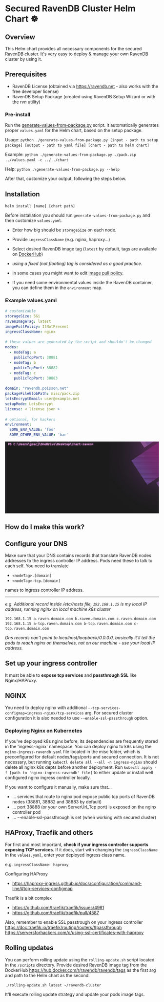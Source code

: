 # Secured RavenDB Cluster Helm Chart ☸️

## Overview
This Helm chart provides all necessary components for the secured RavenDB cluster. It's very easy to deploy & manage your own RavenDB cluster by using it.


## Prerequisites 

- RavenDB License (obtained via https://ravendb.net - also works with the free developer license)
- RavenDB Setup Package (created using RavenDB Setup Wizard or with the *rvn* utility)


### Pre-install
Run the [generate-values-from-package.py](https://github.com/ravendb/helm-charts/tree/master/charts/ravendb-cluster/misc) script. It automatically generates proper `values.yaml` for the Helm chart, based on the setup package. 

Usage: `python ./generate-values-from-package.py [input - path to setup package] [output - path to yaml file] [chart - path to helm chart]`

Example: `python ./generate-values-from-package.py ./pack.zip ../values.yaml -c ../../chart`

Help: `python .\generate-values-from-package.py --help` 

After that, customize your output, following the steps below.

## Installation

`helm install [name] [chart path]`


Before installation you should run `generate-values-from-package.py` and then customize `values.yaml`.
- Enter how big should be `storageSize` on each node.
- Provide `ingressClassName` (e.g. nginx, haproxy...)


- Select desired RavenDB image tag (`latest` by default, tags are available on [DockerHub](https://hub.docker.com/r/ravendb/ravendb/tags)) 
- *using a fixed (not floating) tag is considered as a good practice*.


- In some cases you might want to edit [image pull policy](https://kubernetes.io/docs/concepts/containers/images/#image-pull-policy).
- If you need some environmental values inside the RavenDB container, you can define them in the `environment` map.

### Example values.yaml

```yaml
# customizable
storageSize: 5Gi
ravenImageTag: latest
imagePullPolicy: IfNotPresent
ingressClassName: nginx

# these values are generated by the script and shouldn't be changed
nodes:
  - nodeTag: a
    publicTcpPort: 38881
  - nodeTag: b
    publicTcpPort: 38882
  - nodeTag: c
    publicTcpPort: 38883
    
domain: "ravendb.poisson.net"
packageFileGlobPath: misc/pack.zip
letsEncryptEmail: user@example.net
setupMode: LetsEncrypt
license: < license json >

# optional, for hackers
environment:
  SOME_ENV_VALUE: 'foo'
  SOME_OTHER_ENV_VALUE: 'bar'
```

 

![](.github/helm_install.gif)


## How do I make this work?

## Configure your DNS 

Make sure that your DNS contains records that translate RavenDB nodes addresses to the ingress controller IP address. Pods need these to talk to each self. You need to translate 
- `<nodeTag>.[domain]`
- `<nodeTag>-tcp.[domain]`

names to ingress controller IP address.

---
*e.g. Additional record inside /etc/hosts file, `192.168.1.15` is my local IP address, running nginx on local machine k8s cluster*

```
192.168.1.15 a.raven.domain.com b.raven.domain.com c.raven.domain.com 
192.168.1.15 a-tcp.raven.domain.com b-tcp.raven.domain.com c-tcp.raven.domain.com 
```

*Dns records can't point to localhost/loopback/0.0.0.0, basically it'll tell the pods to reach nginx on themselves, not on our machine - use your local IP address.*


## Set up your ingress controller

It must be able to **expose tcp services** and **passthrough SSL** like Nginx/HAProxy.


## NGINX

You need to deploy nginx with additional `--tcp-services-configmap=ingress-nginx/tcp-services` arg.
For secured cluster configuration it is also needed to use `--enable-ssl-passthrough` option.

### Deploying Nginx on Kubernetes

If you've deployed k8s nginx before, its dependencies are frequently stored in the 'ingress-nginx' namespace.
You can deploy nginx to k8s using the `nginx-ingress-ravendb.yaml` file located in the misc folder, which is preconfigured for default nodes/tags/ports and secured connection.
It is not necessary, but running `kubectl delete all --all -n ingress-nginx` should delete all nginx k8s depts before another deployment.
Run `kubectl apply -f [path to 'nginx-ingress-ravendb' file]` to either update or install well configured nginx ingress controller locally.

If you want to configure it manually, make sure that...
- ... services that route to nginx pod expose public tcp ports of RavenDB nodes (38881, 38882 and 38883 by default)
- ... port 38888 (or your own ServerUrl_Tcp port) is exposed on the nginx controller pod
- ... --enable-ssl-passthrough is set (when working with secured cluster)

## HAProxy, Traefik and others

For first and most important, **check if your ingress controller supports exposing TCP services**. If it does, start with changing the `ingressClassName` in the `values.yaml`, enter your deployed ingress class name.

e.g. `ingressClassName: haproxy`

Configuring HAProxy
- https://haproxy-ingress.github.io/docs/configuration/command-line/#tcp-services-configmap

Traefik is a bit complex
- https://github.com/traefik/traefik/issues/4981
- https://github.com/traefik/traefik/pull/4587

Also, remember to enable SSL passtrough on your ingress controller
https://doc.traefik.io/traefik/routing/routers/#passthrough
https://serversforhackers.com/c/using-ssl-certificates-with-haproxy


## Rolling updates

You can perform rolling update using the `rolling-update.sh` script located in the `/scripts` directory. Provide desired RavenDB image tag from the DockerHub https://hub.docker.com/r/ravendb/ravendb/tags as the first arg and path to the Helm chart as the second.

`./rolling-update.sh latest ~/ravendb-cluster`

It'll execute rolling update strategy and update your pods image tags.
